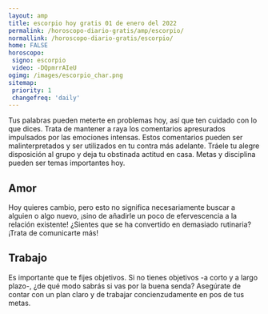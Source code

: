```yaml
---
layout: amp
title: escorpio hoy gratis 01 de enero del 2022 
permalink: /horoscopo-diario-gratis/amp/escorpio/
normallink: /horoscopo-diario-gratis/escorpio/
home: FALSE
horoscopo:
 signo: escorpio
 video: -DQpmrrAIeU
ogimg: /images/escorpio_char.png
sitemap:
 priority: 1
 changefreq: 'daily'
---
```



Tus palabras pueden meterte en problemas hoy, así que ten cuidado con lo que dices. Trata de mantener a raya los comentarios apresurados impulsados por las emociones intensas. Estos comentarios pueden ser malinterpretados y ser utilizados en tu contra más adelante. Tráele tu alegre disposición al grupo y deja tu obstinada actitud en casa. Metas y disciplina pueden ser temas importantes hoy.

## Amor

Hoy quieres cambio, pero esto no significa necesariamente buscar a alguien o algo nuevo, ¡sino de añadirle un poco de efervescencia a la relación existente! ¿Sientes que se ha convertido en demasiado rutinaria? ¡Trata de comunicarte más!

## Trabajo

Es importante que te fijes objetivos. Si no tienes objetivos -a corto y a largo plazo-, ¿de qué modo sabrás si vas por la buena senda? Asegúrate de contar con un plan claro y de trabajar concienzudamente en pos de tus metas.